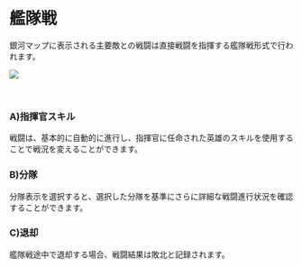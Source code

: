 ﻿# 艦隊戦

銀河マップに表示される主要敵との戦闘は直接戦闘を指揮する艦隊戦形式で行われます。

![](http://d3bbxo4nelobc3.cloudfront.net/html/img/help/503_001fleetbattle_1.jpg)

<br>

### A)指揮官スキル

 戦闘は、基本的に自動的に進行し、指揮官に任命された英雄のスキルを使用することで戦況を変えることができます。
　
<br>

### B)分隊

 分隊表示を選択すると、選択した分隊を基準にさらに詳細な戦闘進行状況を確認することができます。
<br>

### C)退却

 艦隊戦途中で退却する場合、戦闘結果は敗北と記録されます。
